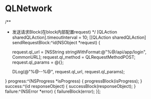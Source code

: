 # QLNetwork



/**
*  发送请求Block(在block内部配置request)
*/
[QLAction sharedQLAction].timeoutInterval = 10;
[[QLAction sharedQLAction] sendRequestBlock:^id(NSObject *request) {

    request.ql_url = [NSString stringWithFormat:@"%@/api/app/login", CommonURL];
    request.ql_method = QLRequestMethodPOST;
    request.ql_params = @{};

    DLog(@"%@--%@", request.ql_url, request.ql_params);

} progress:^(NSProgress *isProgress) {
    progressBlock(isProgress);
} success:^(id responseObject) {
    successBlock(responseObject);
} failure:^(NSError *error) {
    failureBlock(error);
}];
